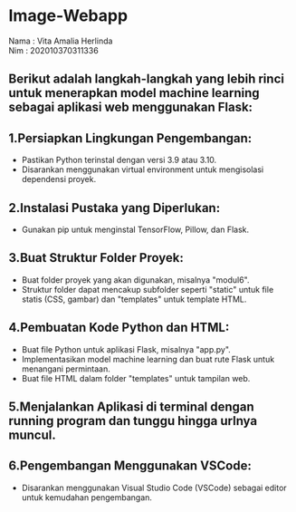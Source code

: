 # Image-Webapp
Nama : Vita Amalia Herlinda  
Nim : 202010370311336

## Berikut adalah langkah-langkah yang lebih rinci untuk menerapkan model machine learning sebagai aplikasi web menggunakan Flask:  

## 1.Persiapkan Lingkungan Pengembangan:
* Pastikan Python terinstal dengan versi 3.9 atau 3.10.
* Disarankan menggunakan virtual environment untuk mengisolasi dependensi proyek.
## 2.Instalasi Pustaka yang Diperlukan:
* Gunakan pip untuk menginstal TensorFlow, Pillow, dan Flask.
## 3.Buat Struktur Folder Proyek:
* Buat folder proyek yang akan digunakan, misalnya "modul6".
* Struktur folder dapat mencakup subfolder seperti "static" untuk file statis (CSS, gambar) dan "templates" untuk template HTML.
## 4.Pembuatan Kode Python dan HTML:
* Buat file Python untuk aplikasi Flask, misalnya "app.py".
* Implementasikan model machine learning dan buat rute Flask untuk menangani permintaan.
* Buat file HTML dalam folder "templates" untuk tampilan web.
## 5.Menjalankan Aplikasi di terminal dengan running program dan tunggu hingga urlnya muncul.
## 6.Pengembangan Menggunakan VSCode:
* Disarankan menggunakan Visual Studio Code (VSCode) sebagai editor untuk kemudahan pengembangan.
